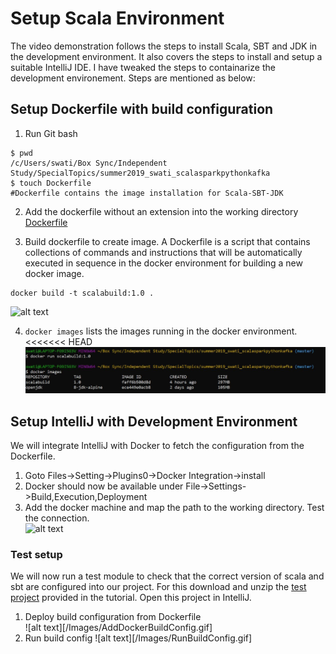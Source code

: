 # Setup Scala Environment
The video demonstration follows the steps to install Scala, SBT and JDK in the development environment. It also covers the steps to install and setup a suitable IntelliJ IDE. I have tweaked the steps to containarize the development environement. Steps are mentioned as below:

## Setup Dockerfile with build configuration

1. Run Git bash    
```   
$ pwd  
/c/Users/swati/Box Sync/Independent Study/SpecialTopics/summer2019_swati_scalasparkpythonkafka
$ touch Dockerfile
#Dockerfile contains the image installation for Scala-SBT-JDK
```
2. Add the dockerfile without an extension into the working directory
[Dockerfile](https://gitlab.com/rohit104/summer2019_swati_scalasparkpythonkafka/blob/master/Dockerfile)

3. Build dockerfile to create image. A Dockerfile is a script that contains collections of commands and instructions that will be automatically executed in sequence in the docker environment for building a new docker image.
```
docker build -t scalabuild:1.0 .
```   
![alt text](/master/Images/DockerBuild.png "Build Image")

4. ```docker images``` lists the images running in the docker environment.  
<<<<<<< HEAD
![alt text](/Images/DockerImages.png "Image List")

## Setup IntelliJ with Development Environment
We will integrate IntelliJ with Docker to fetch the configuration from the Dockerfile.

1. Goto Files->Setting->Plugins0->Docker Integration->install
2. Docker should now be available under File->Settings->Build,Execution,Deployment
3. Add the docker machine and map the path to the working directory. Test the connection.    
![alt text](/Images/MapDockerMachine.png "Map Docker Machine")  

### Test setup
We will now run a test module to check that the correct version of scala and sbt are configured into our project. For this download and unzip the [test project](https://gitlab.com/rohit104/summer2019_swati_scalasparkpythonkafka/tree/master/TestSetup) provided in the tutorial. Open this project in IntelliJ.
1. Deploy build configuration from Dockerfile   
![alt text][/Images/AddDockerBuildConfig.gif]
2. Run build config
![alt text][/Images/RunBuildConfig.gif]
